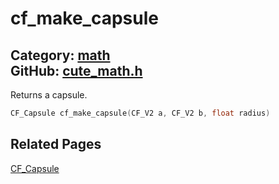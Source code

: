 [//]: # (This file is automatically generated by Cute Framework's docs parser.)
[//]: # (Do not edit this file by hand!)
[//]: # (See: https://github.com/RandyGaul/cute_framework/blob/master/samples/docs_parser.cpp)
[](../header.md ':include')

# cf_make_capsule

Category: [math](/api_reference?id=math)  
GitHub: [cute_math.h](https://github.com/RandyGaul/cute_framework/blob/master/include/cute_math.h)  
---

Returns a capsule.

```cpp
CF_Capsule cf_make_capsule(CF_V2 a, CF_V2 b, float radius)
```

## Related Pages

[CF_Capsule](/collision/cf_capsule.md)  
